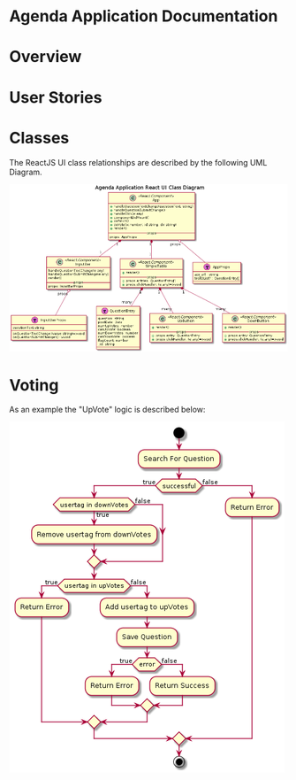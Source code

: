 # Agenda Application Documentation

# Overview

# User Stories


# Classes

The ReactJS UI class relationships are described by the following UML Diagram.

![UML Class Diagram](./App.tsx.UML.png)

# Voting

As an example the "UpVote" logic is described below:

![Voting Activity Diagram](./ActivityUpVote.png)

